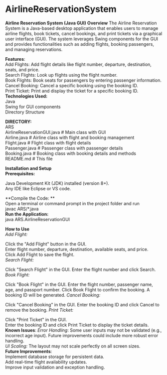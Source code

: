 # AirlineReservationSystem
**Airline Reservation System (Java GUI)**
**Overview**
The Airline Reservation System is a Java-based desktop application that enables users to manage airline flights, book tickets, cancel bookings, and print tickets via a graphical user interface (GUI). The system leverages Swing components for the GUI and provides functionalities such as adding flights, booking passengers, and managing reservations.<br />

**Features**:<br />
Add Flights: Add flight details like flight number, departure, destination, seats, and price.<br />
Search Flights: Look up flights using the flight number.<br />
Book Flights: Book seats for passengers by entering passenger information.<br />
Cancel Booking: Cancel a specific booking using the booking ID.<br />
Print Ticket: Print and display the ticket for a specific booking ID.<br />
**Technologies Used:**<br />
Java<br />
Swing for GUI components<br />
Directory Structure<br />

**DIRECTORY:**<br />
ARS<br />
AirlineReservationGUI.java   # Main class with GUI<br />
Airline.java                 # Airline class with flight and booking management<br />
Flight.java                  # Flight class with flight details<br />
Passenger.java               # Passenger class with passenger details<br />
Booking.java                 # Booking class with booking details and methods<br />
README.md                    # This file<br />


**Installation and Setup**<br />
**Prerequisites:**<br />

Java Development Kit (JDK) installed (version 8+).<br />
Any IDE like Eclipse or VS code.<br />


**Compile the Code: **<br />
Open a terminal or command prompt in the project folder and run<br />
javac ARS/*.java<br />
**Run the Application:**<br />
java ARS.AirlineReservationGUI<br />

**How to Use**<br />
_Add Flight:_

Click the "Add Flight" button in the GUI.<br />
Enter flight number, departure, destination, available seats, and price.<br />
Click Add Flight to save the flight.<br />
_Search Flight:_

Click "Search Flight" in the GUI.
Enter the flight number and click Search.
_Book Flight:_

Click "Book Flight" in the GUI.
Enter the flight number, passenger name, age, and passport number.
Click Book Flight to confirm the booking. A booking ID will be generated.
_Cancel Booking:_

Click "Cancel Booking" in the GUI.
Enter the booking ID and click Cancel to remove the booking.
_Print Ticket:_

Click "Print Ticket" in the GUI.<br />
Enter the booking ID and click Print Ticket to display the ticket details.<br />
**Known Issues**:
_Error Handling_: Some user inputs may not be validated (e.g., incorrect age input). Future improvements could include more robust error handling.<br />
_UI Scaling:_ The layout may not scale perfectly on all screen sizes.<br />
**Future Improvements**:<br />
Implement database storage for persistent data.<br />
Add real-time flight availability updates.<br />
Improve input validation and exception handling.<br />

